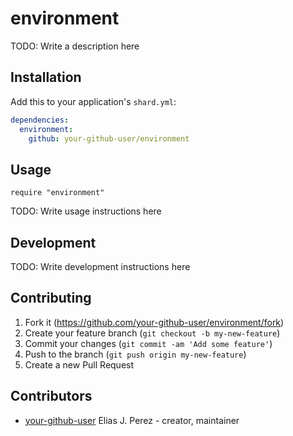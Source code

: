# environment

TODO: Write a description here

## Installation

Add this to your application's `shard.yml`:

```yaml
dependencies:
  environment:
    github: your-github-user/environment
```

## Usage

```crystal
require "environment"
```

TODO: Write usage instructions here

## Development

TODO: Write development instructions here

## Contributing

1. Fork it (<https://github.com/your-github-user/environment/fork>)
2. Create your feature branch (`git checkout -b my-new-feature`)
3. Commit your changes (`git commit -am 'Add some feature'`)
4. Push to the branch (`git push origin my-new-feature`)
5. Create a new Pull Request

## Contributors

- [your-github-user](https://github.com/your-github-user) Elias J. Perez - creator, maintainer
